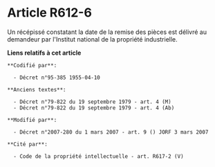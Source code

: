 # Article R612-6

Un récépissé constatant la date de la remise des pièces est délivré au demandeur par l'Institut national de la propriété
industrielle.

**Liens relatifs à cet article**

	**Codifié par**:

	  - Décret n°95-385 1955-04-10

	**Anciens textes**:

	  - Décret n°79-822 du 19 septembre 1979 - art. 4 (M)
	  - Décret n°79-822 du 19 septembre 1979 - art. 4 (Ab)

	**Modifié par**:

	  - Décret n°2007-280 du 1 mars 2007 - art. 9 () JORF 3 mars 2007

	**Cité par**:

	  - Code de la propriété intellectuelle - art. R617-2 (V)
